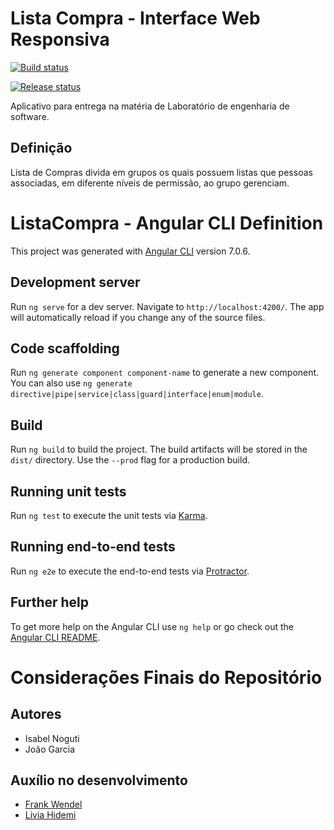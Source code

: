 # Lista Compra - Interface Web Responsiva

[![Build status](https://pythonpythonics.visualstudio.com/ListaCompra/_apis/build/status/OurList-Web_Angular-CI)](https://pythonpythonics.visualstudio.com/ListaCompra/_build/latest?definitionId=11)

[![Release status](https://pythonpythonics.vsrm.visualstudio.com/_apis/public/Release/badge/bf5fa160-2da7-431e-95d4-3c37e142d1ef/4/4)](https://pythonpythonics.visualstudio.com/ListaCompra/_release?definitionId=4)

Aplicativo para entrega na matéria de Laboratório de engenharia de software.

## Definição

Lista de Compras divida em grupos os quais possuem listas que pessoas associadas, em diferente níveis de permissão, ao grupo gerenciam.

# ListaCompra - Angular CLI Definition

This project was generated with [Angular CLI](https://github.com/angular/angular-cli) version 7.0.6.

## Development server

Run `ng serve` for a dev server. Navigate to `http://localhost:4200/`. The app will automatically reload if you change any of the source files.

## Code scaffolding

Run `ng generate component component-name` to generate a new component. You can also use `ng generate directive|pipe|service|class|guard|interface|enum|module`.

## Build

Run `ng build` to build the project. The build artifacts will be stored in the `dist/` directory. Use the `--prod` flag for a production build.

## Running unit tests

Run `ng test` to execute the unit tests via [Karma](https://karma-runner.github.io).

## Running end-to-end tests

Run `ng e2e` to execute the end-to-end tests via [Protractor](http://www.protractortest.org/).

## Further help

To get more help on the Angular CLI use `ng help` or go check out the [Angular CLI README](https://github.com/angular/angular-cli/blob/master/README.md).

# Considerações Finais do Repositório

## Autores

* Isabel Noguti
* João Garcia

## Auxílio no desenvolvimento

* [Frank Wendel](https://github.com/FrankWendel)
* [Livia Hidemi](https://github.com/hidemitakiya)
